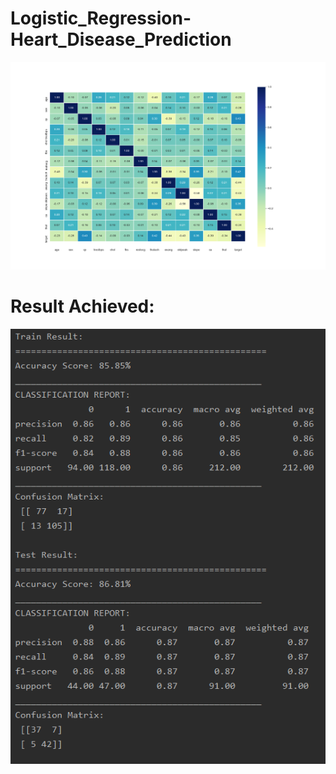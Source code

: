 # Logistic_Regression-Heart_Disease_Prediction

![Heatmap](https://github.com/srikanthv0610/Logistic_Regression-Heart_Disease_Prediction/blob/main/Plots/Figure_5.png)


# Result Achieved:
![Model Performance](https://github.com/srikanthv0610/Logistic_Regression-Heart_Disease_Prediction/blob/main/Plots/Performance%20Result.PNG)

